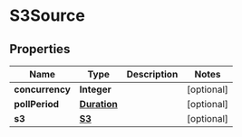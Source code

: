 

# S3Source

## Properties

Name | Type | Description | Notes
------------ | ------------- | ------------- | -------------
**concurrency** | **Integer** |  |  [optional]
**pollPeriod** | [**Duration**](Duration.md) |  |  [optional]
**s3** | [**S3**](S3.md) |  |  [optional]



